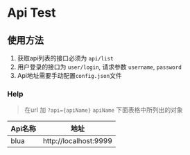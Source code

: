 # Api Test

## 使用方法
1. 获取api列表的接口必须为 `api/list`
2. 用户登录的接口为 `user/login`,  请求参数 `username`, `password`
3. Api地址需要手动配置`config.json`文件

### Help 
> 在url 加 `?api={apiName}`  `apiName` 下面表格中所列出的对象


|Api名称|地址|
|---|---|
|blua|http://localhost:9999|